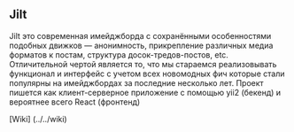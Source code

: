 ## Jilt  

Jilt это современная имейджборда с сохранёнными особенностями подобных движков — анонимность,
прикрепление различных медиа форматов к постам, структура досок-тредов-постов, etc.
Отличительной чертой является то, что мы стараемся реализовывать функционал и интерфейс с учетом всех новомодных фич
которые стали популярны на имейджбордах за последние несколько лет.
Проект пишется как клиент-серверное приложение с помощью yii2 (бекенд) и вероятнее всего React (фронтенд)


[Wiki] (../../wiki)
